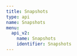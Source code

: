 ```yaml
---
title: Snapshots
type: api
name: Snapshots
menu:
  api_v2:
    name: Snapshots
    identifier: Snapshots
---
```

